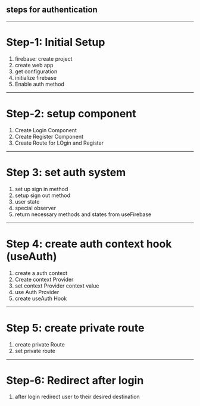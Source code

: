 
## steps for authentication
----------------
# Step-1: Initial Setup
1. firebase: create project
2. create web app
3. get configuration
4. initialize firebase
5. Enable auth method
------------------
# Step-2: setup component
1. Create Login Component
2. Create Register Component
3. Create Route for LOgin and Register
------------------------
# Step 3: set auth system
1. set up sign in method
2. setup sign out method
3. user state
4. special observer
5. return necessary methods and states from useFirebase
---------------------
# Step 4: create auth context hook (useAuth)
1. create a auth context
2. Create context Provider
3. set context Provider context value
4. use Auth Provider
5. create useAuth Hook
---------------------
# Step 5: create private route
1. create private Route
2. set private route
------------------
# Step-6: Redirect after login
1. after login redirect user to their desired destination
